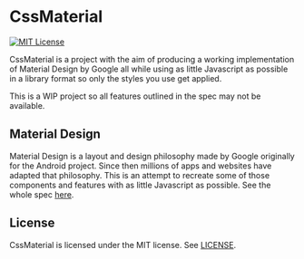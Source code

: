 # CssMaterial
[![MIT License](https://img.shields.io/badge/license-MIT-brightgreen.svg?style=flat-square)](LICENSE)

CssMaterial is a project with the aim of producing a working implementation of Material Design by Google
all while using as little Javascript as possible in a library format so only the styles you use get applied.

This is a WIP project so all features outlined in the spec may not be available.

## Material Design
Material Design is a layout and design philosophy made by Google originally for the Android project. Since
then millions of apps and websites have adapted that philosophy. This is an attempt to recreate some of those
components and features with as little Javascript as possible. See the whole spec [here](https://www.google.com/design/spec/).

## License
CssMaterial is licensed under the MIT license. See [LICENSE](LICENSE).
